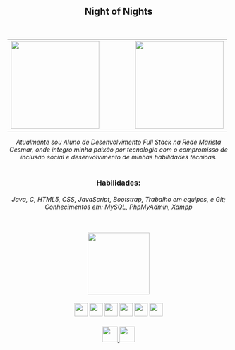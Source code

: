 <h2 align="center">Night of Nights</h2>

<br>

<!-- Estatísticas + Linguagens com espaçamento -->
<table align="center">
  <tr>
    <td>
      <img src="https://github-readme-stats.vercel.app/api?username=Salkaiju&hide_title=false&hide_rank=false&show_icons=true&include_all_commits=true&count_private=true&disable_animations=false&theme=tokyonight&locale=pt-br&hide_border=false&order=1" height="200" />
    </td>
    <td width="50px"><!-- Espaço entre os gráficos --></td>
    <td>
      <img src="https://github-readme-stats.vercel.app/api/top-langs?username=Salkaiju&locale=pt-br&hide_title=false&layout=compact&card_width=320&langs_count=6&theme=tokyonight&hide_border=false" height="200" />
    </td>
  </tr>
</table>

<!-- Bio -->
<h6 align="center" style="max-width: 800px; margin: auto;">
Atualmente sou Aluno de Desenvolvimento Full Stack na Rede Marista Cesmar, onde integro minha paixão por tecnologia com o compromisso de inclusão social e desenvolvimento de minhas habilidades técnicas.
</h6>

<br>

<!-- Habilidades -->
<h3 align="center">Habilidades:</h3>

<h6 align="center">
Java, C, HTML5, CSS, JavaScript, Bootstrap, Trabalho em equipes, e Git;<br>
Conhecimentos em: MySQL, PhpMyAdmin, Xampp
</h6>

<br>

<!-- Imagem e tecnologias -->
<div align="center">
  <img src="https://media.tenor.com/r6TGLs81M4UAAAAi/touhou-sakuya.gif" height="140" style="margin-bottom: 10px;" />

  <div style="margin-top: 10px;">
    <img src="https://cdn.jsdelivr.net/gh/devicons/devicon/icons/javascript/javascript-original.svg" height="30" />
    <img src="https://cdn.jsdelivr.net/gh/devicons/devicon/icons/c/c-original.svg" height="30" />
    <img src="https://cdn.jsdelivr.net/gh/devicons/devicon/icons/css3/css3-original.svg" height="30" />
    <img src="https://cdn.jsdelivr.net/gh/devicons/devicon/icons/html5/html5-original.svg" height="30" />
    <img src="https://cdn.jsdelivr.net/gh/devicons/devicon/icons/java/java-original.svg" height="30" />
    <img src="https://cdn.jsdelivr.net/gh/devicons/devicon/icons/mysql/mysql-original.svg" height="30" />
  </div>

  <div style="margin-top: 20px;">
    <a href="https://www.instagram.com/gsaltkar/" target="_blank">
      <img src="https://img.shields.io/static/v1?message=Instagram&logo=instagram&label=&color=E4405F&logoColor=white&labelColor=&style=for-the-badge" height="35" />
    </a>
    <a href="https://www.linkedin.com/in/gabriel-karkotli-568a59253/" target="_blank">
      <img src="https://img.shields.io/static/v1?message=LinkedIn&logo=linkedin&label=&color=0077B5&logoColor=white&labelColor=&style=for-the-badge" height="35" />
    </a>
  </div>
</div>
